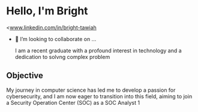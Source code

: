  # Hello, I'm Bright
<www.linkedin.com/in/bright-tawiah
  
- 💞️ I’m looking to collaborate on ...
  
  I am a recent graduate with a profound interest in technology and a dedication to solvng complex problem
  
## Objective


My journey in computer science has led me to develop a passion for cybersecurity, and I am now eager to transition into this field, aiming to join a Security Operation Center (SOC) as a SOC Analyst 1

